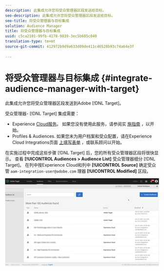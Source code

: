 ```yaml
---
description: 此集成允许您将受众管理器区段发送给目标。
seo-description: 此集成允许您将受众管理器区段发送给目标。
seo-title: 将受众管理器与目标集成
solution: Audience Manager
title: 将受众管理器与目标集成
uuid: c5ca2101-99fb-4178-9839-3ec5b605c040
translation-type: tm+mt
source-git-commit: 412972b9d9a633d09de411c46528b93c74a64e3f

---
```



# 将受众管理器与目标集成 {#integrate-audience-manager-with-target}

此集成允许您将受众管理器区段发送到Adobe [!DNL Target]。

受众管理器- [!DNL Target] 集成需要：

* Experience [Cloud服务](https://docs.adobe.com/content/help/en/id-service/using/home.html)。 如果您没有使用此服务，请参阅实 [施指南](https://docs.adobe.com/content/help/en/id-service/using/implementation/implementation-guides.html) ，以开始。
* Profiles &amp; Audiences. 如果您未为用户档案和受众配置，请在Experience Cloud Integrations页面 [上填写表单](https://adobe.allegiancetech.com/cgi-bin/qwebcorporate.dll?idx=X8SVES) ，或联系顾问以开始。

在实施过程中完成这些步骤 [!DNL Target] 后，您的所有受众管理器区段将很快显示。 查看 **[!UICONTROL Audiences > Audience List]** 受众管理器细分 [!DNL Target]。 在列中按Experience Cloud和列中 **[!UICONTROL Source]** 确定受众管 `aam-integration-user@adobe.com` 理器 **[!UICONTROL Modified]** 区段。

![](../assets/target.png)